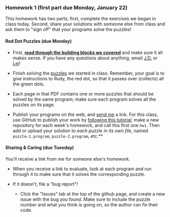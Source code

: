### Homework 1 (first part due Monday, January 22)

This homework has two parts; first, complete the exercises we began in class today. Second, share your solutions with someone else from class and ask them to "sign off" that your programs solve the puzzles!

#### Red Dot Puzzles (due Monday)

- First, [**read through the building blocks we covered**](../building-blocks-programs.md) and make sure it all makes sense. If you have any questions about anything, email [J.D.](mailto:jzamfirescupereira@cca.edu) or [Lei](mailto:lxiang@cca.edu)!

- Finish solving the [puzzles](../puzzle-sheets.pdf) we started in class. Remember, your goal is to give instructions to Rudy, the red dot, so that it passes over (collects) all the green dots.

- Each page in that PDF contains one or more puzzles that should be solved by the same program; make sure each program solves all the puzzles on its page.

- Publish your programs on the web, and [send me](mailto:jzamfirescupereira@cca.edu) a link. For this class, use GitHub to publish your work by [following this tutorial](http://github.com/zamfi/github-guide); make a new repository for each week's homework, and call this first one `hw1`. Then add or upload your solution to *each puzzle in its own file*, named `puzzle-1.program`, `puzzle-2.program`, etc.** 

#### Sharing & Caring (due Tuesday)

You'll receive a link from me for someone else's homework.

- When you receive a link to evaluate, look at each program and run through it to make sure that it solves the corresponding puzzle.

- If it doesn't, file a "bug report"!

  - Click the "Issues" tab at the top of the github page, and create a new issue with the bug you found. Make sure to include the puzzle number and what you think is going on, so the author can fix their code.

